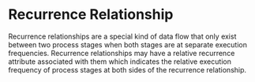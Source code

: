 # Recurrence Relationship

Recurrence relationships are a special kind of data flow that only exist between two process stages when both stages are at separate execution frequencies. Recurrence relationships may have a relative recurrence attribute associated with them which indicates the relative execution frequency of process stages at both sides of the recurrence relationship.